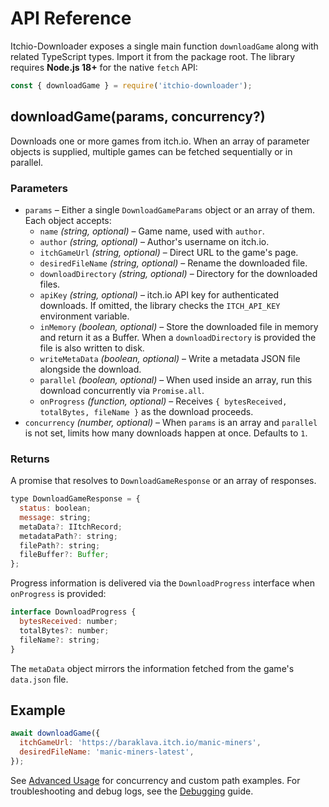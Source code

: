 # API Reference

Itchio-Downloader exposes a single main function `downloadGame` along with related TypeScript types. Import it from the package root.
The library requires **Node.js 18+** for the native `fetch` API:

```javascript
const { downloadGame } = require('itchio-downloader');
```

## downloadGame(params, concurrency?)

Downloads one or more games from itch.io. When an array of parameter objects is supplied, multiple games can be fetched sequentially or in parallel.

### Parameters

- `params` – Either a single `DownloadGameParams` object or an array of them. Each object accepts:
  - `name` _(string, optional)_ – Game name, used with `author`.
  - `author` _(string, optional)_ – Author's username on itch.io.
  - `itchGameUrl` _(string, optional)_ – Direct URL to the game's page.
  - `desiredFileName` _(string, optional)_ – Rename the downloaded file.
  - `downloadDirectory` _(string, optional)_ – Directory for the downloaded files.
  - `apiKey` _(string, optional)_ – itch.io API key for authenticated downloads.
    If omitted, the library checks the `ITCH_API_KEY` environment variable.
  - `inMemory` _(boolean, optional)_ – Store the downloaded file in memory and return it as a Buffer. When a `downloadDirectory` is provided the file is also written to disk.
  - `writeMetaData` _(boolean, optional)_ – Write a metadata JSON file alongside the download.
  - `parallel` _(boolean, optional)_ – When used inside an array, run this download concurrently via `Promise.all`.
  - `onProgress` _(function, optional)_ – Receives `{ bytesReceived, totalBytes, fileName }` as the download proceeds.
- `concurrency` _(number, optional)_ – When `params` is an array and `parallel` is not set, limits how many downloads happen at once. Defaults to `1`.

### Returns

A promise that resolves to `DownloadGameResponse` or an array of responses.

```javascript
type DownloadGameResponse = {
  status: boolean;
  message: string;
  metaData?: IItchRecord;
  metadataPath?: string;
  filePath?: string;
  fileBuffer?: Buffer;
};
```

Progress information is delivered via the `DownloadProgress` interface when
`onProgress` is provided:

```javascript
interface DownloadProgress {
  bytesReceived: number;
  totalBytes?: number;
  fileName?: string;
}
```

The `metaData` object mirrors the information fetched from the game's `data.json` file.

## Example

```javascript
await downloadGame({
  itchGameUrl: 'https://baraklava.itch.io/manic-miners',
  desiredFileName: 'manic-miners-latest',
});
```

See [Advanced Usage](Advanced-Usage.md) for concurrency and custom path examples.
For troubleshooting and debug logs, see the [Debugging](Debugging.md) guide.
